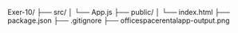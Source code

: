 Exer-10/
├── src/
│   └── App.js
├── public/
│   └── index.html
├── package.json
├── .gitignore
├── officespacerentalapp-output.png
